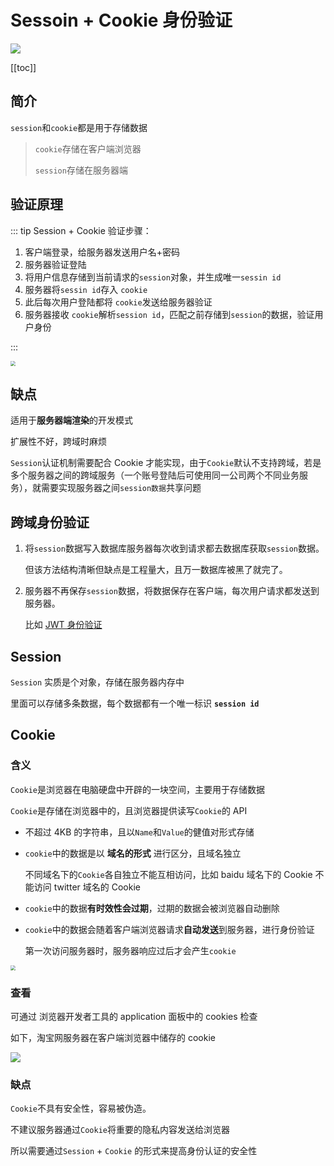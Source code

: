 # Sessoin + Cookie 身份验证

![](https://coders-shelf.com/wp-content/uploads/2020/01/session-cookie.png)

[[toc]]

## 简介

`session`和`cookie`都是用于存储数据

> `cookie`存储在客户端浏览器
>
> `session`存储在服务器端

## 验证原理

::: tip Session + Cookie 验证步骤：

1. 客户端登录，给服务器发送用户名+密码
2. 服务器验证登陆
3. 将用户信息存储到当前请求的`session`对象，并生成唯一`sessin id`
4. 服务器将`sessin id`存入 `cookie`
5. 此后每次用户登陆都将 `cookie`发送给服务器验证
6. 服务器接收 `cookie`解析`session id`，匹配之前存储到`session`的数据，验证用户身份

:::

<img src="https://pbs.twimg.com/media/E3v8t-CVIAAxXWJ?format=jpg&name=medium" style="zoom:50%;" />

## 缺点

适用于**服务器端渲染**的开发模式

扩展性不好，跨域时麻烦

`Session`认证机制需要配合 Cookie 才能实现，由于`Cookie`默认不支持跨域，若是多个服务器之间的跨域服务（一个账号登陆后可使用同一公司两个不同业务服务），就需要实现服务器之间`session数据`共享问题

## 跨域身份验证

1. 将`session`数据写入数据库服务器每次收到请求都去数据库获取`session`数据。

   但该方法结构清晰但缺点是工程量大，且万一数据库被黑了就完了。

2. 服务器不再保存`session`数据，将数据保存在客户端，每次用户请求都发送到服务器。

   比如 [JWT 身份验证]()

## Session

`Session` 实质是个对象，存储在服务器内存中

里面可以存储多条数据，每个数据都有一个唯一标识 **`session id`**

## Cookie

### 含义

`Cookie`是浏览器在电脑硬盘中开辟的一块空间，主要用于存储数据

`Cookie`是存储在浏览器中的，且浏览器提供读写`Cookie`的 API

- 不超过 4KB 的字符串，且以`Name`和`Value`的健值对形式存储

- `cookie`中的数据是以 **域名的形式** 进行区分，且域名独立

  不同域名下的`Cookie`各自独立不能互相访问，比如 baidu 域名下的 Cookie 不能访问 twitter 域名的 Cookie

- `cookie`中的数据**有时效性会过期**，过期的数据会被浏览器自动删除

- `cookie`中的数据会随着客户端浏览器请求**自动发送**到服务器，进行身份验证

  第一次访问服务器时，服务器响应过后才会产生`cookie`

<img src="https://pbs.twimg.com/media/E3v5JEnUcAE0Sh2?format=jpg&name=medium" style="zoom:50%;" />

### 查看

可通过 浏览器开发者工具的 application 面板中的 cookies 检查

如下，淘宝网服务器在客户端浏览器中储存的 cookie

<img src="https://pbs.twimg.com/media/E57DJPOVEAc7zaH?format=jpg&name=small"  />

### 缺点

`Cookie`不具有安全性，容易被伪造。

不建议服务器通过`Cookie`将重要的隐私内容发送给浏览器

所以需要通过`Session` + `Cookie` 的形式来提高身份认证的安全性
